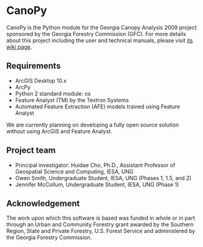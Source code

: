 # CanoPy

CanoPy is the Python module for the Georgia Canopy Analysis 2009 project
sponsored by the Georgia Forestry Commission (GFC). For more details about this
project including the user and technical manuals, please visit [its wiki
page](https://gislab.isnew.info/canopy/).

## Requirements

* ArcGIS Desktop 10.x
* ArcPy
* Python 2 standard module: os
* Feature Analyst (TM) by the Textron Systems
* Automated Feature Extraction (AFE) models trained using Feature Analyst

We are currently planning on developing a fully open source solution without
using ArcGIS and Feature Analyst.

## Project team

* Principal investigator: Huidae Cho, Ph.D., Assistant Professor of Geospatial
  Science and Computing, IESA, UNG
* Owen Smith, Undergraduate Student, IESA, UNG (Phases 1, 1.5, and 2)
* Jennifer McCollum, Undergraduate Student, IESA, UNG (Phase 1)

## Acknowledgement

The work upon which this software is based was funded in whole or in part
through an Urban and Community Forestry grant awarded by the Southern Region,
State and Private Forestry, U.S. Forest Service and administered by the Georgia
Forestry Commission.
